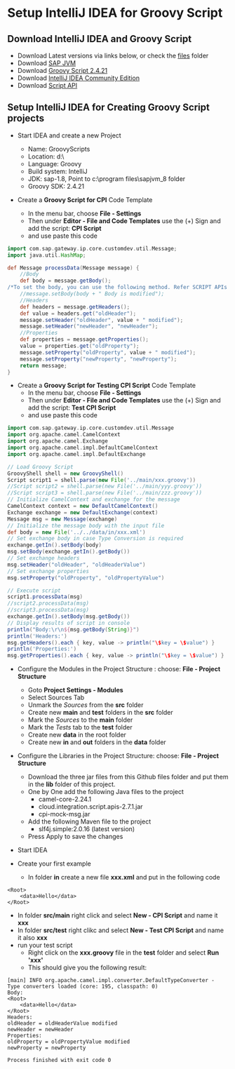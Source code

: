 # Setup IntelliJ IDEA for Groovy Script

## Download IntelliJ IDEA and Groovy Script

* Download Latest versions via links below, or check the [files](./files) folder
* Download [SAP JVM](https://tools.hana.ondemand.com/#cloud)
* Download [Groovy Script 2.4.21](https://groovy.apache.org/download.html)
* Download [IntelliJ IDEA Community Edition](https://www.jetbrains.com/idea/download/?section=windows)
* Download [Script API](https://tools.hana.ondemand.com/#cloudintegration)

 
## Setup IntelliJ IDEA for Creating Groovy Script projects

* Start IDEA and create a new Project
  * Name: GroovyScripts
  * Location: d:\
  * Language: Groovy
  * Build system: IntelliJ
  * JDK: sap-1.8, Point to c:\program files\sapjvm_8 folder
  * Groovy SDK: 2.4.21

* Create a **Groovy Script for CPI** Code Template
  * In the menu bar, choose **File - Settings**
  * Then under **Editor - File and Code Templates** use the (+) Sign and add the script: **CPI Script**
  * and use paste this code
``` Groovy Script
import com.sap.gateway.ip.core.customdev.util.Message;
import java.util.HashMap;

def Message processData(Message message) {
    //Body
    def body = message.getBody();
/*To set the body, you can use the following method. Refer SCRIPT APIs document for more detail*/
    //message.setBody(body + " Body is modified");
    //Headers
    def headers = message.getHeaders();
    def value = headers.get("oldHeader");
    message.setHeader("oldHeader", value + " modified");
    message.setHeader("newHeader", "newHeader");
    //Properties
    def properties = message.getProperties();
    value = properties.get("oldProperty");
    message.setProperty("oldProperty", value + " modified");
    message.setProperty("newProperty", "newProperty");
    return message;
}
```  
* Create a **Groovy Script for Testing CPI Script** Code Template
  * In the menu bar, choose **File - Settings**
  * Then under **Editor - File and Code Templates** use the (+) Sign and add the script: **Test CPI Script**
  * and use paste this code
``` Groovy Script
import com.sap.gateway.ip.core.customdev.util.Message
import org.apache.camel.CamelContext
import org.apache.camel.Exchange
import org.apache.camel.impl.DefaultCamelContext
import org.apache.camel.impl.DefaultExchange

// Load Groovy Script
GroovyShell shell = new GroovyShell()
Script script1 = shell.parse(new File('../main/xxx.groovy'))
//Script script2 = shell.parse(new File('../main/yyy.groovy'))
//Script script3 = shell.parse(new File('../main/zzz.groovy'))
// Initialize CamelContext and exchange for the message
CamelContext context = new DefaultCamelContext()
Exchange exchange = new DefaultExchange(context)
Message msg = new Message(exchange)
// Initialize the message body with the input file
def body = new File('../../data/in/xxx.xml')
// Set exchange body in case Type Conversion is required
exchange.getIn().setBody(body)
msg.setBody(exchange.getIn().getBody())
// Set exchange headers
msg.setHeader("oldHeader", "oldHeaderValue")
// Set exchange properties
msg.setProperty("oldProperty", "oldPropertyValue")

// Execute script
script1.processData(msg)
//script2.processData(msg)
//script3.processData(msg)
exchange.getIn().setBody(msg.getBody())
// Display results of script in console
println("Body:\r\n${msg.getBody(String)}")
println('Headers:')
msg.getHeaders().each { key, value -> println("\$key = \$value") }
println('Properties:')
msg.getProperties().each { key, value -> println("\$key = \$value") }
```  

* Configure the Modules in the Project Structure : choose: **File - Project Structure**
  * Goto **Project Settings - Modules**
  * Select Sources Tab
  * Unmark the *Sources* from the **src** folder
  * Create new **main** and **test** folders in the **src** folder
  * Mark the *Sources* to the **main** folder
  * Mark the *Tests* tab to the **test** folder
  * Create new **data** in the root folder
  * Create new **in** and **out** folders in the **data** folder
* Configure the Libraries in the Project Structure: choose: **File - Project Structure**
  * Download the three jar files from this Github files folder and put them in the **lib** folder of this project.
  * One by One add the following Java files to the project
    * camel-core-2.24.1
    * cloud.integration.script.apis-2.7.1.jar
    * cpi-mock-msg.jar
  * Add the following Maven file to the project
    * slf4j.simple:2.0.16 (latest version)
  * Press Apply to save the changes

* Start IDEA
* Create your first example
  * In folder **in** create a new file **xxx.xml** and put in the following code
```
<Root>
    <data>Hello</data>
</Root>
```  
  * In folder **src/main** right click and select **New - CPI Script** and name it **xxx** 
  * In folder **src/test** right clikc and select **New - Test CPI Script** and name it also **xxx**
  * run your test script
    * Right click on the **xxx.groovy** file in the **test** folder and select **Run 'xxx'**
    * This should give you the following result:
```
[main] INFO org.apache.camel.impl.converter.DefaultTypeConverter - Type converters loaded (core: 195, classpath: 0)
Body:
<Root>
    <data>Hello</data>
</Root>
Headers:
oldHeader = oldHeaderValue modified
newHeader = newHeader
Properties:
oldProperty = oldPropertyValue modified
newProperty = newProperty

Process finished with exit code 0
```    
